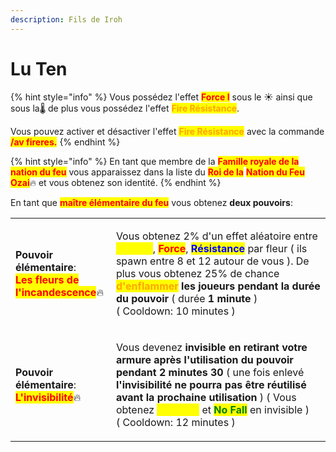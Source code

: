 ```yaml
---
description: Fils de Iroh
---
```


# Lu Ten

{% hint style="info" %}
Vous possédez l'effet <mark style="color:red;">**Force I**</mark> sous le :sunny: ainsi que sous la:thermometer: de plus vous possédez l'effet <mark style="color:orange;">**Fire Résistance**</mark>.&#x20;

Vous pouvez activer et désactiver l'effet <mark style="color:orange;">**Fire Résistance**</mark> avec la commande <mark style="color:red;">**/av fireres.**</mark>
{% endhint %}

{% hint style="info" %}
En tant que membre de la <mark style="color:red;">**Famille royale de la nation du feu**</mark> vous apparaissez dans la liste du <mark style="color:red;">**Roi de la**</mark> <mark style="color:red;">**Nation du Feu**</mark> <mark style="color:red;">**Ozai**</mark>:fire: et vous obtenez son identité.
{% endhint %}

En tant que <mark style="color:red;">**maître élémentaire du feu**</mark> vous obtenez **deux pouvoirs**:

|                                                                                                                                                                                                        |                                                                                                                                                                                                                                                                                                                                                                                                                                                                                                                       |
| ------------------------------------------------------------------------------------------------------------------------------------------------------------------------------------------------------ | --------------------------------------------------------------------------------------------------------------------------------------------------------------------------------------------------------------------------------------------------------------------------------------------------------------------------------------------------------------------------------------------------------------------------------------------------------------------------------------------------------------------- |
| <p><strong>Pouvoir élémentaire</strong>:<br><mark style="color:red;"><strong>Les fleurs de l'incandescence</strong></mark><span data-gb-custom-inline data-tag="emoji" data-code="1f525">🔥</span></p> | <p>Vous obtenez 2% d'un effet aléatoire entre <mark style="color:yellow;"><strong>Vitesse</strong></mark>, <mark style="color:red;"><strong>Force</strong></mark>, <mark style="color:blue;"><strong>Résistance</strong></mark> par fleur ( ils spawn entre 8 et 12 autour de vous ). De plus vous obtenez 25% de chance <mark style="color:orange;"><strong>d'enflammer</strong></mark><strong> les joueurs pendant la durée du pouvoir</strong> ( durée <strong>1 minute</strong> )<br>( Cooldown: 10 minutes )</p> |
| <p><strong>Pouvoir élémentaire</strong>:<br><mark style="color:red;"><strong>L'invisibilité</strong></mark><span data-gb-custom-inline data-tag="emoji" data-code="1f525">🔥</span></p>                | <p>Vous devenez <strong>invisible en retirant votre armure après l'utilisation du pouvoir pendant 2 minutes 30</strong> ( une fois enlevé <strong>l'invisibilité ne pourra pas être réutilisé avant la prochaine utilisation</strong> ) ( Vous obtenez <mark style="color:yellow;"><strong>Vitesse I</strong></mark> et <mark style="color:green;"><strong>No Fall</strong></mark> en invisible )<br>( Cooldown: 12 minutes )</p>                                                                                     |

<figure><img src="https://th.bing.com/th/id/OIP.GaBeKjXO2NLYtQgFz21kBQHaIs?pid=ImgDet&#x26;rs=1" alt=""><figcaption></figcaption></figure>
